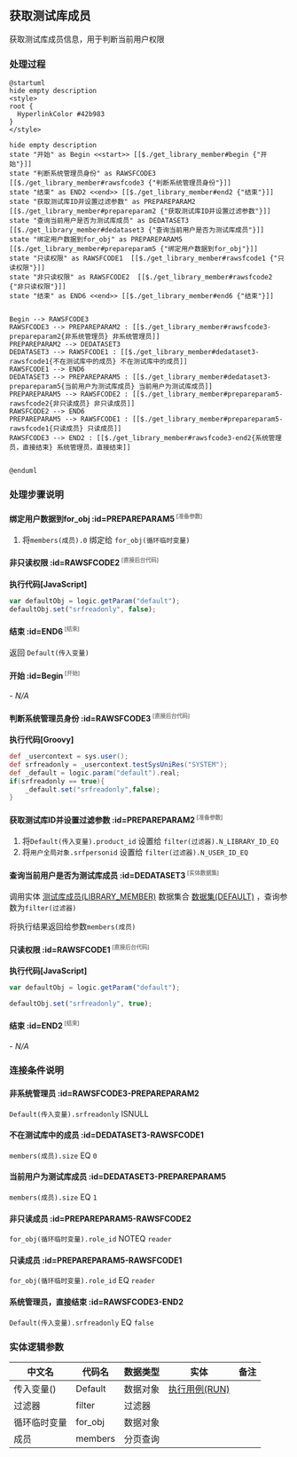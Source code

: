 ## 获取测试库成员 <!-- {docsify-ignore-all} -->

   获取测试库成员信息，用于判断当前用户权限

### 处理过程

```plantuml
@startuml
hide empty description
<style>
root {
  HyperlinkColor #42b983
}
</style>

hide empty description
state "开始" as Begin <<start>> [[$./get_library_member#begin {"开始"}]]
state "判断系统管理员身份" as RAWSFCODE3  [[$./get_library_member#rawsfcode3 {"判断系统管理员身份"}]]
state "结束" as END2 <<end>> [[$./get_library_member#end2 {"结束"}]]
state "获取测试库ID并设置过滤参数" as PREPAREPARAM2  [[$./get_library_member#prepareparam2 {"获取测试库ID并设置过滤参数"}]]
state "查询当前用户是否为测试库成员" as DEDATASET3  [[$./get_library_member#dedataset3 {"查询当前用户是否为测试库成员"}]]
state "绑定用户数据到for_obj" as PREPAREPARAM5  [[$./get_library_member#prepareparam5 {"绑定用户数据到for_obj"}]]
state "只读权限" as RAWSFCODE1  [[$./get_library_member#rawsfcode1 {"只读权限"}]]
state "非只读权限" as RAWSFCODE2  [[$./get_library_member#rawsfcode2 {"非只读权限"}]]
state "结束" as END6 <<end>> [[$./get_library_member#end6 {"结束"}]]


Begin --> RAWSFCODE3
RAWSFCODE3 --> PREPAREPARAM2 : [[$./get_library_member#rawsfcode3-prepareparam2{非系统管理员} 非系统管理员]]
PREPAREPARAM2 --> DEDATASET3
DEDATASET3 --> RAWSFCODE1 : [[$./get_library_member#dedataset3-rawsfcode1{不在测试库中的成员} 不在测试库中的成员]]
RAWSFCODE1 --> END6
DEDATASET3 --> PREPAREPARAM5 : [[$./get_library_member#dedataset3-prepareparam5{当前用户为测试库成员} 当前用户为测试库成员]]
PREPAREPARAM5 --> RAWSFCODE2 : [[$./get_library_member#prepareparam5-rawsfcode2{非只读成员} 非只读成员]]
RAWSFCODE2 --> END6
PREPAREPARAM5 --> RAWSFCODE1 : [[$./get_library_member#prepareparam5-rawsfcode1{只读成员} 只读成员]]
RAWSFCODE3 --> END2 : [[$./get_library_member#rawsfcode3-end2{系统管理员，直接结束} 系统管理员，直接结束]]


@enduml
```


### 处理步骤说明

#### 绑定用户数据到for_obj :id=PREPAREPARAM5<sup class="footnote-symbol"> <font color=gray size=1>[准备参数]</font></sup>



1. 将`members(成员).0` 绑定给  `for_obj(循环临时变量)`

#### 非只读权限 :id=RAWSFCODE2<sup class="footnote-symbol"> <font color=gray size=1>[直接后台代码]</font></sup>



<p class="panel-title"><b>执行代码[JavaScript]</b></p>

```javascript
var defaultObj = logic.getParam("default");
defaultObj.set("srfreadonly", false);
```

#### 结束 :id=END6<sup class="footnote-symbol"> <font color=gray size=1>[结束]</font></sup>



返回 `Default(传入变量)`

#### 开始 :id=Begin<sup class="footnote-symbol"> <font color=gray size=1>[开始]</font></sup>



*- N/A*
#### 判断系统管理员身份 :id=RAWSFCODE3<sup class="footnote-symbol"> <font color=gray size=1>[直接后台代码]</font></sup>



<p class="panel-title"><b>执行代码[Groovy]</b></p>

```groovy
def _usercontext = sys.user();
def srfreadonly = _usercontext.testSysUniRes("SYSTEM");
def _default = logic.param("default").real;
if(srfreadonly == true){
    _default.set("srfreadonly",false);
}
```

#### 获取测试库ID并设置过滤参数 :id=PREPAREPARAM2<sup class="footnote-symbol"> <font color=gray size=1>[准备参数]</font></sup>



1. 将`Default(传入变量).product_id` 设置给  `filter(过滤器).N_LIBRARY_ID_EQ`
2. 将`用户全局对象.srfpersonid` 设置给  `filter(过滤器).N_USER_ID_EQ`

#### 查询当前用户是否为测试库成员 :id=DEDATASET3<sup class="footnote-symbol"> <font color=gray size=1>[实体数据集]</font></sup>



调用实体 [测试库成员(LIBRARY_MEMBER)](module/TestMgmt/library_member.md) 数据集合 [数据集(DEFAULT)](module/TestMgmt/library_member#数据集合) ，查询参数为`filter(过滤器)`

将执行结果返回给参数`members(成员)`

#### 只读权限 :id=RAWSFCODE1<sup class="footnote-symbol"> <font color=gray size=1>[直接后台代码]</font></sup>



<p class="panel-title"><b>执行代码[JavaScript]</b></p>

```javascript
var defaultObj = logic.getParam("default");

defaultObj.set("srfreadonly", true);
```

#### 结束 :id=END2<sup class="footnote-symbol"> <font color=gray size=1>[结束]</font></sup>



*- N/A*


### 连接条件说明
#### 非系统管理员 :id=RAWSFCODE3-PREPAREPARAM2

`Default(传入变量).srfreadonly` ISNULL
#### 不在测试库中的成员 :id=DEDATASET3-RAWSFCODE1

`members(成员).size` EQ `0`
#### 当前用户为测试库成员 :id=DEDATASET3-PREPAREPARAM5

`members(成员).size` EQ `1`
#### 非只读成员 :id=PREPAREPARAM5-RAWSFCODE2

`for_obj(循环临时变量).role_id` NOTEQ `reader`
#### 只读成员 :id=PREPAREPARAM5-RAWSFCODE1

`for_obj(循环临时变量).role_id` EQ `reader`
#### 系统管理员，直接结束 :id=RAWSFCODE3-END2

`Default(传入变量).srfreadonly` EQ `false`


### 实体逻辑参数

|    中文名   |    代码名    |  数据类型    |  实体   |备注 |
| --------| --------| -------- | -------- | --------   |
|传入变量(<i class="fa fa-check"/></i>)|Default|数据对象|[执行用例(RUN)](module/TestMgmt/run.md)||
|过滤器|filter|过滤器|||
|循环临时变量|for_obj|数据对象|||
|成员|members|分页查询|||
